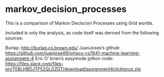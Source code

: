 # markov_decision_processes

This is a comparison of Markov Deciscion Processes using Grid worlds. 

Included is only the analysis, as code itself was derived from the following sources:

Burlap: http://burlap.cs.brown.edu/
JuanJoses’s github: https://github.com/juanjose49/omscs-cs7641-machine-learning-assignment-4
Eric O’ brien’s easymode jython code: https://files.slack.com/files-pri/T08LHBDJTF52QLDZGT/download/assignment4clicktorun.zip  
